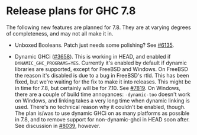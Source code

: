 # Release plans for GHC 7.8


The following new features are planned for 7.8. They are at varying degrees of completeness, and may not all make it in.

- Unboxed Booleans. Patch just needs some polishing? See [\#6135](https://gitlab.haskell.org//ghc/ghc/issues/6135).

- Dynamic GHCi ([\#3658](https://gitlab.haskell.org//ghc/ghc/issues/3658)). This is working in HEAD, and enabled if `DYNAMIC_GHC_PROGRAMS=YES`. Currently it's enabled by default if dynamic libraries are supported, except for FreeBSD and Windows.
  On FreeBSD the reason it's disabled is due to a bug in FreeBSD's rtld. This has been fixed, but we're waiting for the fix to make it into releases. This might be in time for 7.8, but certainly will be for 7.10. See [\#7819](https://gitlab.haskell.org//ghc/ghc/issues/7819).
  On Windows, there are a couple of build time annoyances: `-dynamic-too` doesn't work on Windows, and linking takes a very long time when dynamic linking is used. There's no technical reason why it couldn't be enabled, though.
  The plan is/was to use dynamic GHCi on as many platforms as possible in 7.8, and to remove support for non-dynamic-ghci in HEAD soon after. See discussion in [\#8039](https://gitlab.haskell.org//ghc/ghc/issues/8039), however.
